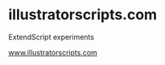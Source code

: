 # illustratorscripts.com
ExtendScript experiments


<a href="www.illustratorscripts.com">www.illustratorscripts.com</a>
